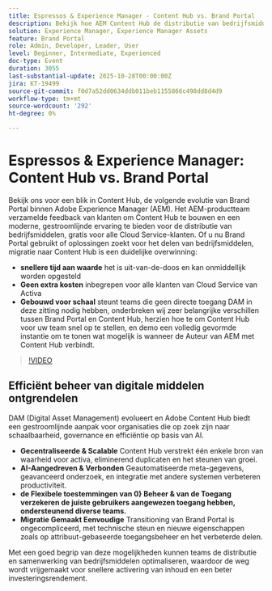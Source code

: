 ```yaml
---
title: Espressos & Experience Manager - Content Hub vs. Brand Portal
description: Bekijk hoe AEM Content Hub de distributie van bedrijfsmiddelen transformeert met snellere implementatie, geen extra kosten en naadloze integratie voor alle Cloud Service-klanten.
solution: Experience Manager, Experience Manager Assets
feature: Brand Portal
role: Admin, Developer, Leader, User
level: Beginner, Intermediate, Experienced
doc-type: Event
duration: 3055
last-substantial-update: 2025-10-28T00:00:00Z
jira: KT-19499
source-git-commit: f0d7a52dd0634ddb011beb1155866c498dd8d4d9
workflow-type: tm+mt
source-wordcount: '292'
ht-degree: 0%

---
```



# Espressos &amp; Experience Manager: Content Hub vs. Brand Portal

Bekijk ons voor een blik in Content Hub, de volgende evolutie van Brand Portal binnen Adobe Experience Manager (AEM). Het AEM-productteam verzamelde feedback van klanten om Content Hub te bouwen en een moderne, gestroomlijnde ervaring te bieden voor de distributie van bedrijfsmiddelen, gratis voor alle Cloud Service-klanten. Of u nu Brand Portal gebruikt of oplossingen zoekt voor het delen van bedrijfsmiddelen, migratie naar Content Hub is een duidelijke overwinning:

* **snellere tijd aan waarde** het is uit-van-de-doos en kan onmiddellijk worden opgesteld
* **Geen extra kosten** inbegrepen voor alle klanten van Cloud Service van Activa
* **Gebouwd voor schaal** steunt teams die geen directe toegang DAM in deze zitting nodig hebben, onderbreken wij zeer belangrijke verschillen tussen Brand Portal en Content Hub, herzien hoe te om Content Hub voor uw team snel op te stellen, en demo een volledig gevormde instantie om te tonen wat mogelijk is wanneer de Auteur van AEM met Content Hub verbindt.

>[!VIDEO](https://video.tv.adobe.com/v/3476270/?learn=on&enablevpops)

## Efficiënt beheer van digitale middelen ontgrendelen

DAM (Digital Asset Management) evolueert en Adobe Content Hub biedt een gestroomlijnde aanpak voor organisaties die op zoek zijn naar schaalbaarheid, governance en efficiëntie op basis van AI.

* **Gecentraliseerde &amp; Scalable** Content Hub verstrekt één enkele bron van waarheid voor activa, eliminerend duplicaten en het steunen van groei.
* **AI-Aangedreven &amp; Verbonden** Geautomatiseerde meta-gegevens, geavanceerd onderzoek, en integratie met andere systemen verbeteren productiviteit.
* **de Flexibele toestemmingen van 0&rbrace; Beheer &amp; van de Toegang verzekeren de juiste gebruikers aangewezen toegang hebben, ondersteunend diverse teams.**
* **Migratie Gemaakt Eenvoudige** Transitioning van Brand Portal is ongecompliceerd, met technische steun en nieuwe eigenschappen zoals op attribuut-gebaseerde toegangsbeheer en het verbeterde delen.

Met een goed begrip van deze mogelijkheden kunnen teams de distributie en samenwerking van bedrijfsmiddelen optimaliseren, waardoor de weg wordt vrijgemaakt voor snellere activering van inhoud en een beter investeringsrendement.

